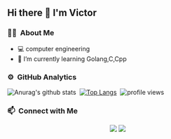 ## Hi there 👋 I'm Victor
### 👨🏻‍ &nbsp;About Me
- 💻 computer engineering
- 🌱 I’m currently learning Golang,C,Cpp


### ⚙️ &nbsp;GitHub Analytics

![Anurag's github stats](https://github-readme-stats.vercel.app/api?username=gictorbit&theme=gotham&show_icons=true)&nbsp; [![Top Langs](https://github-readme-stats.vercel.app/api/top-langs/?username=Gictorbit&layout=compact&exclude_repo=Gictorbit.github.io&theme=gotham)](https://github.com/Gictorbit/github-readme-stats)&nbsp;
![profile views](https://komarev.com/ghpvc/?username=Gictorbit&color=269077)

### 📫 &nbsp;Connect with Me

<p align="center">
<a href="mailto:gictorbit@gmail.com"><img src="https://img.shields.io/badge/-gictorbit@gmail.com-D14836?style=flat&logo=Gmail&logoColor=white"/></a>
<a href="https://t.me/gictor"><img src="https://img.shields.io/badge/-@gictor-0e3e55?style=flat&logo=Telegram&logoColor=white"/></a>
</p>
